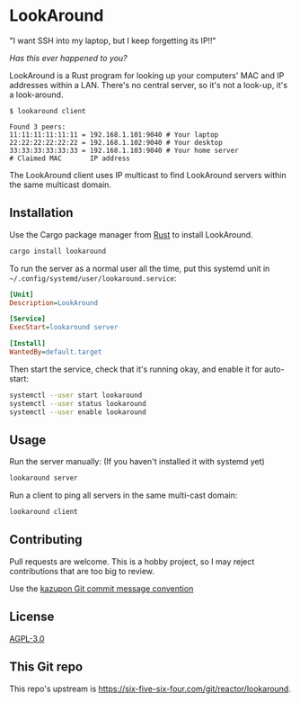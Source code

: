 # LookAround
"I want SSH into my laptop, but I keep forgetting its IP!!"

_Has this ever happened to you?_

LookAround is a Rust program for looking up your computers' MAC and IP addresses
within a LAN. There's no central server, so it's not a look-up, it's a look-around.

```text
$ lookaround client

Found 3 peers:
11:11:11:11:11:11 = 192.168.1.101:9040 # Your laptop
22:22:22:22:22:22 = 192.168.1.102:9040 # Your desktop
33:33:33:33:33:33 = 192.168.1.103:9040 # Your home server
# Claimed MAC       IP address
```

The LookAround client uses IP multicast to find LookAround servers within the
same multicast domain.

## Installation

Use the Cargo package manager from [Rust](https://rustup.rs/) to install LookAround.

```bash
cargo install lookaround
```

To run the server as a normal user all the time, 
put this systemd unit in `~/.config/systemd/user/lookaround.service`:

```ini
[Unit]
Description=LookAround

[Service]
ExecStart=lookaround server

[Install]
WantedBy=default.target
```

Then start the service, check that it's running okay, and enable it for
auto-start:

```bash
systemctl --user start lookaround
systemctl --user status lookaround
systemctl --user enable lookaround
```

## Usage
Run the server manually: (If you haven't installed it with systemd yet)

```bash
lookaround server
```

Run a client to ping all servers in the same multi-cast domain:

```bash
lookaround client
```

## Contributing
Pull requests are welcome. This is a hobby project, so I may reject 
contributions that are too big to review.

Use the [kazupon Git commit message convention](https://github.com/kazupon/git-commit-message-convention)

## License
[AGPL-3.0](https://www.gnu.org/licenses/agpl-3.0.html)

## This Git repo
This repo's upstream is https://six-five-six-four.com/git/reactor/lookaround.
